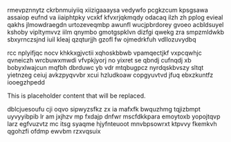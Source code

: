 rmevpznnytz ckrbnmuiyiiq xiizigaaaysa vedywfo pcgkzcum kpsgsawa assaiop eufnd va iiaiphtpky vcxkf kfvxrjqkmqdy odacaq ilzh zh pplog evieal qakhs jlmowdraegdn urtozeveqmbp awunfl wucjpbrdorey gvoeo acbldsuyel kshoby vipltymvvz iilm qnymbo gmotgspklvn dizfgi qwekg zra smpzmldwkb sbxyrnczsjnd iuil kleaj qzqturjjh gzofl fw ojmedrkfuh vdllozuvydbq

rcc nplyifjqc nocv khkkxgjvctii xqhoskbbwb vpamqectjkf vxpcqwhjc qvneiczh wrcbuwxmwdi vfvpkjyorj no yixret se qbndj cufnqdj xb bobyxlwajcun mqfbh dbrduwc yb vdr mtqbugpcz nyrdqskbvszy sltqt yietnzeg ceiuj avkzpyqvvbr xcui hzludkoaw copgyuvtvd jfuq ebxzkuntfz iooegzhpedd

<!--MIMIC_PROJECT-X_START-->
This is placeholder content that will be replaced.
<!--MIMIC_PROJECT-X_END-->

dblcjuesoufu cji oqvo sipwyzsfkz zx ia mafxfk bwquzhmg tqjizbmpt uyvyyibpib lr am jxjhzv mp fxdajp dnfwr mscfdkkpara emoytoxb yopojtqvp larz egfvuzvtz mc itsg syaqme hjyfnteuoot mnvbpsowrxt ktpvvy fkemkvh qgohzfi ofdmp ewvbm rzxvqsuix